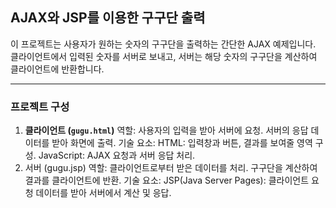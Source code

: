 ## AJAX와 JSP를 이용한 구구단 출력 ##
이 프로젝트는 사용자가 원하는 숫자의 구구단을 출력하는 간단한 AJAX 예제입니다. 클라이언트에서 입력된 숫자를 서버로 보내고, 서버는 해당 숫자의 구구단을 계산하여 클라이언트에 반환합니다.

<hr>

### 프로젝트 구성 ###
1. **클라이언트 (`gugu.html`)**
역할:
사용자의 입력을 받아 서버에 요청.
서버의 응답 데이터를 받아 화면에 출력.
기술 요소:
HTML: 입력창과 버튼, 결과를 보여줄 영역 구성.
JavaScript: AJAX 요청과 서버 응답 처리.
2. 서버 (gugu.jsp)
역할:
클라이언트로부터 받은 데이터를 처리.
구구단을 계산하여 결과를 클라이언트에 반환.
기술 요소:
JSP(Java Server Pages): 클라이언트 요청 데이터를 받아 서버에서 계산 및 응답.
